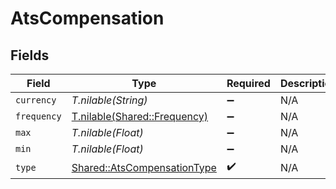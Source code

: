 # AtsCompensation


## Fields

| Field                                                                     | Type                                                                      | Required                                                                  | Description                                                               |
| ------------------------------------------------------------------------- | ------------------------------------------------------------------------- | ------------------------------------------------------------------------- | ------------------------------------------------------------------------- |
| `currency`                                                                | *T.nilable(String)*                                                       | :heavy_minus_sign:                                                        | N/A                                                                       |
| `frequency`                                                               | [T.nilable(Shared::Frequency)](../../models/shared/frequency.md)          | :heavy_minus_sign:                                                        | N/A                                                                       |
| `max`                                                                     | *T.nilable(Float)*                                                        | :heavy_minus_sign:                                                        | N/A                                                                       |
| `min`                                                                     | *T.nilable(Float)*                                                        | :heavy_minus_sign:                                                        | N/A                                                                       |
| `type`                                                                    | [Shared::AtsCompensationType](../../models/shared/atscompensationtype.md) | :heavy_check_mark:                                                        | N/A                                                                       |